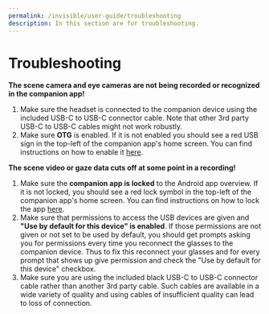 ```yaml
---
permalink: /invisible/user-guide/troubleshooting
description: In this section are for troubleshooting.
---
```


# Troubleshooting
**The scene camera and eye cameras are not being recorded or recognized in the companion app!**

1. Make sure the headset is connected to the companion device using the
   included USB-C to USB-C connector cable. Note that other 3rd party
   USB-C to USB-C cables might not work robustly.
2. Make sure **OTG** is enabled. If it is not enabled you should see a red USB sign in the top-left of the companion app's home screen. You can find instructions on how to enable it [here](/invisible/user-guide/invisible-companion-app/#enable-otg "Pupil Invisible Companion OnePlus Enable OTG").

**The scene video or gaze data cuts off at some point in a recording!**

1. Make sure the **companion app is locked** to the Android app overview. If it is not locked, you should see a red lock symbol in the top-left of the companion app's home screen. You can find instructions on how to lock the app [here](/invisible/user-guide/invisible-companion-app/#enable-application-lock "Pupil Invisible Companion OnePlus App Lock").
2. Make sure that permissions to access the USB devices are given and **"Use by default for this device" is enabled**. If those permissions are not given or not set to be used by default, you should get prompts asking you for permissions every time you reconnect the glasses to the companion device. Thus to fix this reconnect your glasses and for every prompt that shows up give permission and check the "Use by default for this device" checkbox.
3. Make sure you are using the included black USB-C to USB-C connector
   cable rather than another 3rd party cable. Such cables are available
   in a wide variety of quality and using cables of insufficient quality
   can lead to loss of connection.
